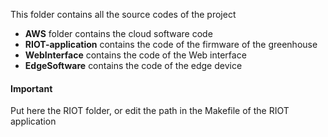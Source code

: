 This folder contains all the source codes of the project
- **AWS** folder contains the cloud software code
- **RIOT-application** contains the code of the firmware of the greenhouse
- **WebInterface** contains the code of the Web interface
- **EdgeSoftware** contains the code of the edge device

#### Important
Put here the RIOT folder, or edit the path in the Makefile of the RIOT application